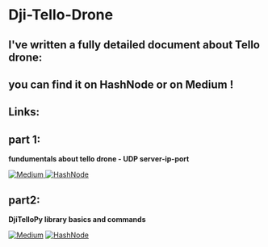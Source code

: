 # Dji-Tello-Drone
## I've written a fully detailed document about Tello drone:
## you can find it on HashNode or on Medium !
## Links:
## part 1: 
**fundumentals about tello drone - UDP server-ip-port**


[![Medium](https://img.shields.io/badge/Medium-12100E?style=for-the-badge&logo=medium&logoColor=white) ](https://medium.com/@danialhamedi/tello-drone-programming-part1-6b80758dc8a6)
[![HashNode](https://img.shields.io/badge/Hashnode-2962FF?style=for-the-badge&logo=hashnode&logoColor=white)](https://danial.hashnode.dev/tello-drone-programming-part1)



## part2:
**DjiTelloPy library basics and commands**





[![Medium](https://img.shields.io/badge/Medium-12100E?style=for-the-badge&logo=medium&logoColor=white)]([https://medium.com/@danialhamedi/tello-drone-programming-part1-6b80758dc8a6](https://medium.com/@danialhamedi/tello-drone-programming-part2-b5a7aa4fd959))
[![HashNode](https://img.shields.io/badge/Hashnode-2962FF?style=for-the-badge&logo=hashnode&logoColor=white)](https://danial.hashnode.dev/tello-drone-programming-part2)
